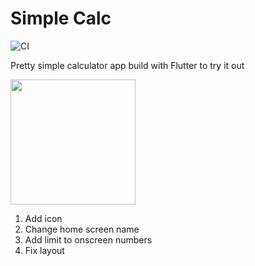 # Simple Calc

![CI](https://github.com/sashashakun/simple-calc/workflows/CI/badge.svg?branch=master)


Pretty simple calculator app build with Flutter to try it out

<img src="https://user-images.githubusercontent.com/5776864/107154257-ff9bd600-6982-11eb-9dfe-fd323d2b5e01.png" width=200>

1. Add icon
2. Change home screen name
3. Add limit to onscreen numbers
4. Fix layout
